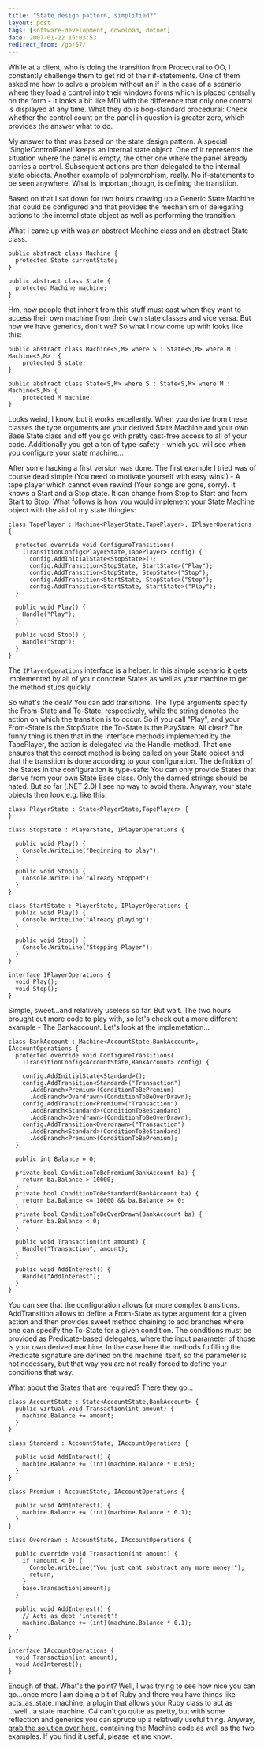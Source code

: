 ```yaml
---
title: "State design pattern, simplified?"
layout: post
tags: [software-development, download, dotnet]
date: 2007-01-22 15:03:53
redirect_from: /go/57/
---
```


While at a client, who is doing the transition from Procedural to OO, I constantly challenge them to get rid of their if-statements. One of them asked me how to solve a problem without an if in the case of a scenario where they load a control into their windows forms which is placed centrally on the form - It looks a bit like MDI with the difference that only one control is displayed at any time. What they do is bog-standard procedural: Check whether the control count on the panel in question is greater zero, which provides the answer what to do.

My answer to that was based on the state design pattern. A special 'SingleControlPanel' keeps an internal state object. One of it represents the situation where the panel is empty, the other one where the panel already carries a control. Subsequent actions are then delegated to the internal state objects. Another example of polymorphism, really. No if-statements to be seen anywhere. What is important,though, is defining the transition.

Based on that I sat down for two hours drawing up a Generic State Machine that could be configured and that provides the mechanism of delegating actions to the internal state object as well as performing the transition.

What I came up with was an abstract Machine class and an abstract State class.

    public abstract class Machine {
      protected State currentState;
    }

    public abstract class State {
      protected Machine machine;
    }

Hm, now people that inherit from this stuff must cast when they want to access their own machine from their own state classes and vice versa. But now we have generics, don't we? So what I now come up with looks like this:

    public abstract class Machine<S,M> where S : State<S,M> where M : Machine<S,M>  {
        protected S state;
    }

    public abstract class State<S,M> where S : State<S,M> where M : Machine<S,M> {
        protected M machine;
    }


Looks weird, I know, but it works excellently. When you derive from these classes the type orguments are your derived State Machine and your own Base State class and off you go with pretty cast-free access to all of your code. Additionally you get a ton of type-safety - which you will see when you configure your state machine...

After some hacking a first version was done. The first example I tried was of course dead simple (You need to motivate yourself with easy wins!) - A tape player which cannot even rewind (Your songs are gone, sorry). It knows a Start and a Stop state. It can change from Stop to Start and from Start to Stop. What follows is how you would implement your State Machine object with the aid of my state thingies:


    class TapePlayer : Machine<PlayerState,TapePlayer>, IPlayerOperations {

      protected override void ConfigureTransitions(
        ITransitionConfig<PlayerState,TapePlayer> config) {
          config.AddInitialState<StopState>();
          config.AddTransition<StopState, StartState>("Play");
          config.AddTransition<StopState, StopState>("Stop");
          config.AddTransition<StartState, StopState>("Stop");
          config.AddTransition<StartState, StartState>("Play");
      }

      public void Play() {
        Handle("Play");
      }

      public void Stop() {
        Handle("Stop");
      }
    }

The `IPlayerOperations` interface is a helper. In this simple scenario it gets implemented by all of your concrete States as well as your machine to get the method stubs quickly.

So what's the deal? You can add transitions. The Type arguments specify the From-State and To-State, respectively, while the string denotes the action on which the transition is to occur. So if you call "Play", and your From-State is the StopState, the To-State is the PlayState. All clear?
The funny thing is then that in the Interface methods implemented by the TapePlayer, the action is delegated via the Handle-method. That one ensures that the correct method is being called on your State object and that the transition is done according to your configuration. The definition of the States in the configuration is type-safe: You can only provide States that derive from your own State Base class. Only the darned strings should be hated. But so far (.NET 2.0) I see no way to avoid them.
Anyway, your state objects then look e.g. like this:


    class PlayerState : State<PlayerState,TapePlayer> {
    }

    class StopState : PlayerState, IPlayerOperations {

      public void Play() {
        Console.WriteLine("Beginning to play");
      }

      public void Stop() {
        Console.WriteLine("Already Stopped");
      }
    }

    class StartState : PlayerState, IPlayerOperations {
      public void Play() {
        Console.WriteLine("Already playing");
      }

      public void Stop() {
        Console.WriteLine("Stopping Player");
      }
    }

    interface IPlayerOperations {
      void Play();
      void Stop();
    }

Simple, sweet...and relatively useless so far. But wait. The two hours brought out more code to play with, so let's check out a more different example - The Bankaccount.
Let's look at the implemetation...


    class BankAccount : Machine<AccountState,BankAccount>, IAccountOperations {
      protected override void ConfigureTransitions(
        ITransitionConfig<AccountState,BankAccount> config) {

        config.AddInitialState<Standard>();
        config.AddTransition<Standard>("Transaction")
          .AddBranch<Premium>(ConditionToBePremium)
          .AddBranch<Overdrawn>(ConditionToBeOverDrawn);
        config.AddTransition<Premium>("Transaction")
          .AddBranch<Standard>(ConditionToBeStandard)
          .AddBranch<Overdrawn>(ConditionToBeOverDrawn);
        config.AddTransition<Overdrawn>("Transaction")
          .AddBranch<Standard>(ConditionToBeStandard)
          .AddBranch<Premium>(ConditionToBePremium);
      }

      public int Balance = 0;

      private bool ConditionToBePremium(BankAccount ba) {
        return ba.Balance > 10000;
      }
      private bool ConditionToBeStandard(BankAccount ba) {
        return ba.Balance <= 10000 && ba.Balance >= 0;
      }
      private bool ConditionToBeOverDrawn(BankAccount ba) {
        return ba.Balance < 0;
      }

      public void Transaction(int amount) {
        Handle("Transaction", amount);
      }

      public void AddInterest() {
        Handle("AddInterest");
      }
    }

You can see that the configuration allows for more complex transitions. AddTransition allows to define a From-State as type argument for a given action and then provides sweet method chaining to add branches where one can specify the To-State for a given condition. The conditions must be provided as Predicate-based delegates, where the input parameter of those is your own derived machine. In the case here the methods fulfilling the Predicate signature are defined on the machine itself, so the parameter is not necessary, but that way you are not really forced to define your conditions that way.

What about the States that are required? There they go...


    class AccountState : State<AccountState,BankAccount> {
      public virtual void Transaction(int amount) {
        machine.Balance += amount;
      }
    }

    class Standard : AccountState, IAccountOperations {

      public void AddInterest() {
        machine.Balance += (int)(machine.Balance * 0.05);
      }
    }

    class Premium : AccountState, IAccountOperations {

      public void AddInterest() {
        machine.Balance += (int)(machine.Balance * 0.1);
      }
    }

    class Overdrawn : AccountState, IAccountOperations {

      public override void Transaction(int amount) {
        if (amount < 0) {
          Console.WriteLine("You just cant substract any more money!");
          return;
        }
        base.Transaction(amount);
      }

      public void AddInterest() {
        // Acts as debt 'interest'!
        machine.Balance += (int)(machine.Balance * 0.1);
      }
    }

    interface IAccountOperations {
      void Transaction(int amount);
      void AddInterest();
    }

Enough of that. What's the point? Well, I was trying to see how nice you can go...once more I am doing a bit of Ruby and there you have things like acts_as_state_machine, a plugin that allows your Ruby class to act as ...well...a state machine. C# can't go quite as pretty, but with some reflection and generics you can spruce up a relatively useful thing.
Anyway, [grab the solution over here](/public/assets/StateMachine.zip), containing the Machine code as well as the two examples. If you find it useful, please let me know.
